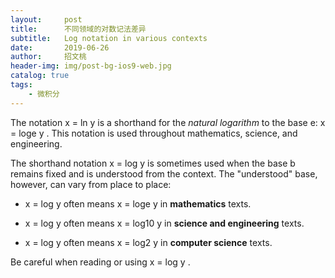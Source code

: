```yaml
---
layout:     post
title:      不同领域的对数记法差异
subtitle:   Log notation in various contexts
date:       2019-06-26
author:     招文桃
header-img: img/post-bg-ios9-web.jpg
catalog: true
tags:
    - 微积分
---
```


The notation  x = ln y  is a shorthand for the *natural logarithm* to the base e:  x = loge y . This notation is used throughout mathematics, science, and engineering.

The shorthand notation  x = log y  is sometimes used when the base  b  remains fixed and is understood from the context. The "understood" base, however, can vary from place to place:

  - x = log y  often means  x = loge y  in **mathematics** texts.

  - x = log y  often means  x = log10 y  in **science and engineering** texts.

  - x = log y  often means  x = log2 y  in **computer science** texts.
  
Be careful when reading or using  x = log y .
